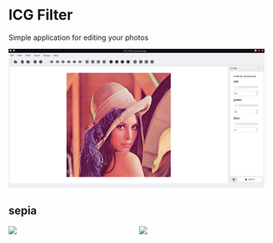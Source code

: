 # ICG Filter

Simple application for editing your photos

![main screen](assets/readme/window.png)


## sepia
<div style="display: flex; gap: 10px;">
  <img src="assets/readme/original.png" width="300"/>
  <img src="assets/readme/sepia.png" width="300"/>
</div>


